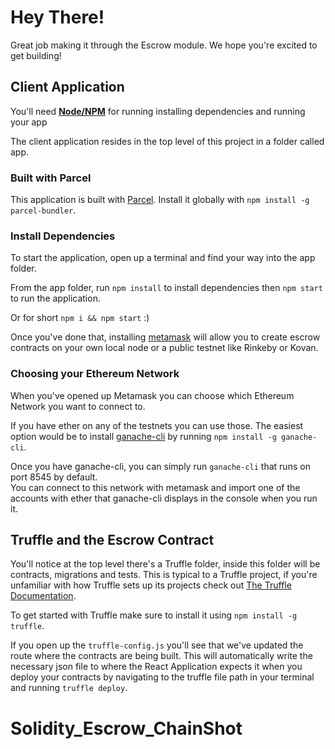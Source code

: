 # Hey There!

Great job making it through the Escrow module. We hope you're excited to get building!

## Client Application

You'll need [**Node/NPM**](https://nodejs.org/en/) for running installing dependencies and running your app

The client application resides in the top level of this project in a folder called app.

### Built with Parcel

This application is built with [Parcel](https://github.com/parcel-bundler/parcel).
Install it globally with `npm install -g parcel-bundler`.

### Install Dependencies

To start the application, open up a terminal and find your way into the app folder.

From the app folder, run `npm install` to install dependencies then `npm start` to run the application.

Or for short `npm i && npm start` :)

Once you've done that, installing [metamask](https://metamask.io/) will allow you to create escrow contracts on
your own local node or a public testnet like Rinkeby or Kovan.

### Choosing your Ethereum Network

When you've opened up Metamask you can choose which Ethereum Network you want to connect to.

If you have ether on any of the testnets you can use those. The easiest option would be to
install [ganache-cli](https://github.com/trufflesuite/ganache-cli) by running
`npm install -g ganache-cli`.

Once you have ganache-cli, you can simply run `ganache-cli` that runs on port 8545 by default.  
You can connect to this network with metamask and import one of the accounts with ether
that ganache-cli displays in the console when you run it.

## Truffle and the Escrow Contract

You'll notice at the top level there's a Truffle folder, inside this folder will be
contracts, migrations and tests. This is typical to a Truffle project, if you're
unfamiliar with how Truffle sets up its projects check out [The Truffle Documentation](http://truffleframework.com/docs/).

To get started with Truffle make sure to install it using `npm install -g truffle`.

If you open up the `truffle-config.js` you'll see that we've updated the route where the
contracts are being built. This will automatically write the necessary json file to where the React Application
expects it when you deploy your contracts by navigating to the truffle file path in your terminal
and running `truffle deploy`.
# Solidity_Escrow_ChainShot
